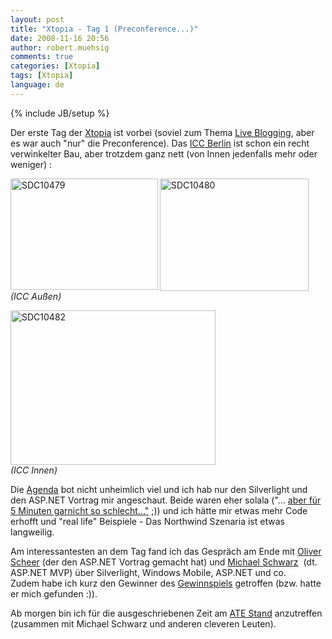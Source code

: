 ```yaml
---
layout: post
title: "Xtopia - Tag 1 (Preconference...)"
date: 2008-11-16 20:56
author: robert.muehsig
comments: true
categories: [Xtopia]
tags: [Xtopia]
language: de
---
```

{% include JB/setup %}
<p>Der erste Tag der <a href="http://xtopia.de/">Xtopia</a> ist vorbei (soviel zum Thema <a href="{{BASE_PATH}}/2008/11/14/live-blogging-von-der-xtopia-dem-technical-summit/">Live Blogging</a>, aber es war auch &quot;nur&quot; die Preconference). Das <a href="http://www1.messe-berlin.de/vip8_1/website/MesseBerlin/htdocs/www.icc-berlin/index_d.html">ICC Berlin</a> ist schon ein recht verwinkelter Bau, aber trotzdem ganz nett (von Innen jedenfalls mehr oder weniger) :</p>  <p><a href="{{BASE_PATH}}/assets/wp-images-de/sdc10479.jpg"><img style="border-top-width: 0px; border-left-width: 0px; border-bottom-width: 0px; border-right-width: 0px" height="178" alt="SDC10479" src="{{BASE_PATH}}/assets/wp-images-de/sdc10479-thumb.jpg" width="236" align="left" border="0" /></a> <a href="{{BASE_PATH}}/assets/wp-images-de/sdc10480.jpg"><img style="border-top-width: 0px; border-left-width: 0px; border-bottom-width: 0px; border-right-width: 0px" height="180" alt="SDC10480" src="{{BASE_PATH}}/assets/wp-images-de/sdc10480-thumb.jpg" width="238" border="0" /></a>     <br /><em>(ICC Au&#223;en)</em></p>  <p><a href="{{BASE_PATH}}/assets/wp-images-de/sdc10482.jpg"><img style="border-top-width: 0px; border-left-width: 0px; border-bottom-width: 0px; border-right-width: 0px" height="247" alt="SDC10482" src="{{BASE_PATH}}/assets/wp-images-de/sdc10482-thumb.jpg" width="328" border="0" /></a>     <br /><em>(ICC Innen)</em></p>  <p>Die <a href="http://www.xtopia-konferenz.de/Agenda_xt08.mspx?ActiveID=1216#PreConf">Agenda</a> bot nicht unheimlich viel und ich hab nur den Silverlight und den ASP.NET Vortrag mir angeschaut. Beide waren eher solala (&quot;... <a href="{{BASE_PATH}}/2008/11/10/die-dinge-geregelt-kriegen/">aber f&#252;r 5 Minuten garnicht so schlecht...&quot;</a> ;)) und ich h&#228;tte mir etwas mehr Code erhofft und &quot;real life&quot; Beispiele - Das Northwind Szenaria ist etwas langweilig.</p>  <p>Am interessantesten an dem Tag fand ich das Gespr&#228;ch am Ende mit <a href="http://blogs.msdn.com/olivers/">Oliver Scheer</a> (der den ASP.NET Vortrag gemacht hat) und <a href="http://weblogs.asp.net/mschwarz/">Michael Schwarz</a>&#160; (dt. ASP.NET MVP) &#252;ber Silverlight, Windows Mobile, ASP.NET und co.     <br />Zudem habe ich kurz den Gewinner des <a href="{{BASE_PATH}}/2008/09/11/ende-des-gewinnspiel/">Gewinnspiels</a> getroffen (bzw. hatte er mich gefunden :)).</p>  <p>Ab morgen bin ich f&#252;r die ausgeschriebenen Zeit am <a href="http://www.xtopia-konferenz.de/AskTheExperts_xt08.mspx?ActiveID=1393">ATE Stand</a> anzutreffen (zusammen mit Michael Schwarz und anderen cleveren Leuten).</p>
